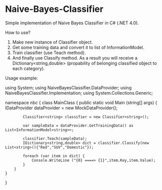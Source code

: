 Naive-Bayes-Classifier
======================

Simple implementation of Naive Bayes Classifier in C# (.NET 4.0).

How to use? 

1. Make new instance of Classifier object.
2. Get some training data and convert it to list of InformationModel.
3. Train classifier (use Teach method).
4. And finally use Classify method. As a result you will receive a Dictionary<string,double> (propability of belonging classified object to each category).


Usage example:

using System;
using NaiveBayesClassifier.DataProvider;
using NaiveBayesClassifier.Implementation;
using System.Collections.Generic;

namespace nbc
{
	class MainClass
	{
		public static void Main (string[] args)
		{
			IDataProvider dataProvider = new MockDataProvider();
			
			Classifier<string> classifier = new Classifier<string>();
			
			var sampleData = dataProvider.GetTrainingData() as List<InformationModel<string>>;
			
			classifier.Teach(sampleData);
			IDictionary<string,double> dict = classifier.Classify(new List<string>(){"Red","SUV","Domestic"});
			
			foreach (var item in dict) {
				Console.WriteLine ("{0} ====> {1}",item.Key,item.Value);
			}
		}
	}
}

